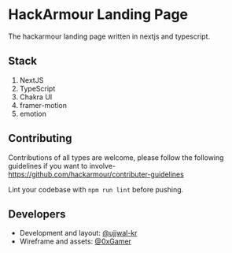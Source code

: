 # HackArmour Landing Page

The hackarmour landing page written in nextjs and typescript.

## Stack

1. NextJS
2. TypeScript
3. Chakra UI
4. framer-motion
5. emotion

## Contributing

Contributions of all types are welcome, please follow the following guidelines if you want to involve- https://github.com/hackarmour/contributer-guidelines

Lint your codebase with `npm run lint` before pushing.

## Developers

-   Development and layout: [@ujjwal-kr](https://github.com/ujjwal-kr)
-   Wireframe and assets: [@0xGamer](https://github.com/0xgamer)
